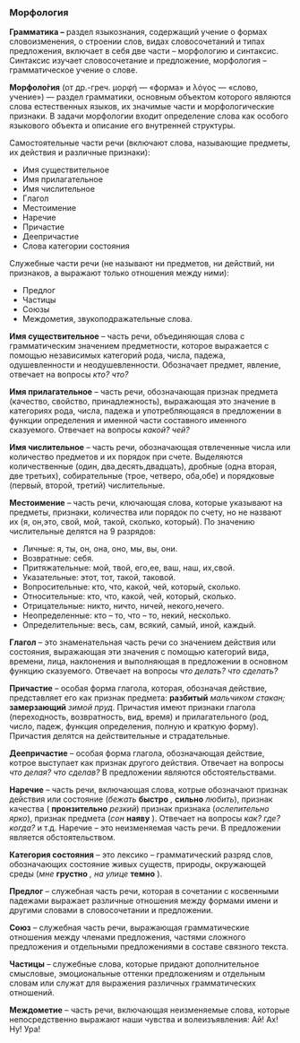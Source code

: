 ### **Морфология**

**Грамматика –** раздел языкознания, содержащий учение о формах словоизменения, о строении слов, видах словосочетаний и типах предложения, включает в себя две части – морфологию и синтаксис. Синтаксис изучает словосочетание и предложение, морфология – грамматическое учение о слове.

**Морфоло́гия** (от др.-греч. μορφή — «форма» и λόγος — «слово, учение») — раздел грамматики, основным объектом которого являются слова естественных языков, их значимые части и морфологические признаки. В задачи морфологии входит определение слова как особого языкового объекта и описание его внутренней структуры.

Самостоятельные части речи (включают слова, называющие предметы, их действия и различные признаки):
- Имя существительное
- Имя прилагательное
- Имя числительное
- Глагол
- Местоимение
- Наречие
- Причастие
- Деепричастие
- Слова категории состояния

Служебные части речи (не называют ни предметов, ни действий, ни признаков, а выражают только отношения между ними):
- Предлог
- Частицы
- Союзы
- Междометия, звукоподражательные слова.

**Имя существительное** – часть речи, объединяющая слова с грамматическим значением предметности, которое выражается с помощью независимых категорий рода, числа, падежа, одушевленности и неодушевленности. Обозначает предмет, явление, отвечает на вопросы _кто? что?_

**Имя прилагательное** – часть речи, обозначающая признак предмета (качество, свойство, принадлежность), выражающая это значение в категориях рода, числа, падежа и употребляющаяся в предложении в функции определения и именной части составного именного сказуемого. Отвечает на вопросы _какой? чей?_

**Имя числительное** – часть речи, обозначающая отвлеченные числа или количество предметов и их порядок при счете. Выделяются количественные (один, два,десять,двадцать), дробные (одна вторая, две третьих), собирательные (трое, четверо, оба,обе) и порядковые (первый, второй, третий) числительные.

**Местоимение** – часть речи, ключающая слова, которые указывают на предметы, признаки, количества или порядок по счету, но не назвают их (я, он,это, свой, мой, такой, сколько, который). По значению числительные делятся на 9 разрядов:
- Личные: я, ты, он, она, оно, мы, вы, они.
- Возвратные: себя.
- Притяжательные: мой, твой, его,ее, ваш, наш, их,свой.
- Указательные: этот, тот, такой, таковой.
- Вопросительные: кто, что, какой, чей, который, сколько.
- Относительные: кто, что, какой, чей, который, сколько.
- Отрицательные: никто, ничто, ничей, некого,нечего.
- Неопределенные: кто – то, что – то, некий, несколько.
- Определительные: весь, сам, всякий, самый, иной, каждый.

**Глагол** – это знаменательная часть речи со значением действия или состояния, выражающая эти значения с помощью категорий вида, времени, лица, наклонения и выполняющая в предложении в основном функцию сказуемого. Отвечает на вопросы _что делать? что сделать?_

**Причастие** – особая форма глагола, которая, обозначая действие, представляет его как признак предмета: **разбитый** _мальчиком стакан;_ **замерзающий** _зимой пруд_. Причастия имеют признаки глагола (переходность, возвратность, вид, время) и прилагательного (род, число, падеж, функция определения, полную и краткую форму). Причастия делятся на действительные и страдательные.

**Деепричастие** – особая форма глагола, обозначающая действие, котрое выступает как признак другого действия. Отвечает на вопросы _что делая? что сделав?_ В предложении являются обстоятельствами.

**Наречие** – часть речи, включающая слова, котрые обозначают признак действия или состояние (_бежать_ **быстро** _,_ **сильно** _любить_), признак качества ( **пронзительно** _резкий_) признак признака (_ослепительно ярко_), признак предмета (_сон_ **наяву** ). Отвечает на вопросы _как? где? когда?_ и т.д. Наречие – это неизменяемая часть речи. В предложении является обстоятельством.

**Категория состояния** – это лексико – грамматический разряд слов, обозначающих состояние живых существ, природы, окружающей среды (_мне_ **грустно** _, на улице_ **темно** ).

**Предлог** – служебная часть речи, которая в сочетании с косвенными падежами выражает различные отношения между формами имени и другими словами в словосочетании и предложении.

**Союз** – служебная часть речи, выражающая грамматические отношения между членами предложения, частями сложного предложения и отдельными предложениями в составе связного текста.

**Частицы** – служебные слова, которые придают дополнительное смысловые, эмоциональные оттенки предложениям и отдельным словам или служат для выражения различных грамматических отношений.

**Междометие** – часть речи, включающая неизменяемые слова, которые непосредственно выражают наши чувства и волеизъявления: Ай! Ах! Ну! Ура!
